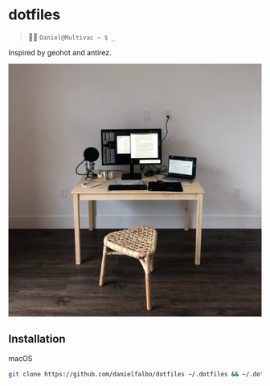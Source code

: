 # dotfiles

> 🧑‍💻 `Daniel@Multivac ~ $ _`

Inspired by geohot and antirez.

![geohotz](./geohotz.jpg)

## Installation

macOS

```bash
git clone https://github.com/danielfalbo/dotfiles ~/.dotfiles && ~/.dotfiles/install.sh --with-brew
```
